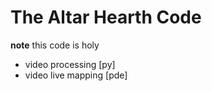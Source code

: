 # The Altar Hearth Code

**note** this code is holy

- video processing [py]
- video live mapping [pde]
